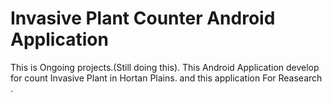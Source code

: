 # Invasive Plant Counter Android Application 

This is Ongoing projects.(Still doing this). This Android Application develop for count Invasive Plant in Hortan Plains. and this application For Reasearch .


